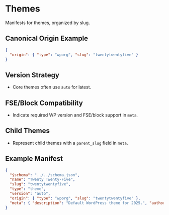 
# Themes

Manifests for themes, organized by slug.

## Canonical Origin Example
```json
{
  "origin": { "type": "wporg", "slug": "twentytwentyfive" }
}
```

## Version Strategy
- Core themes often use `auto` for latest.

## FSE/Block Compatibility
- Indicate required WP version and FSE/block support in `meta`.

## Child Themes
- Represent child themes with a `parent_slug` field in `meta`.

## Example Manifest
```json
{
  "$schema": "../../schema.json",
  "name": "Twenty Twenty-Five",
  "slug": "twentytwentyfive",
  "type": "theme",
  "version": "auto",
  "origin": { "type": "wporg", "slug": "twentytwentyfive" },
  "meta": { "description": "Default WordPress theme for 2025.", "author": "WordPress.org", "required_wp": "6.0+", "fse": true }
}
```